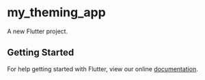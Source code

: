 # my_theming_app

A new Flutter project.

## Getting Started

For help getting started with Flutter, view our online
[documentation](https://flutter.io/).
